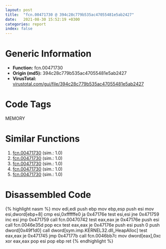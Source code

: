 ```yaml
---
layout: post
title:  "fcn.00471730 @ 394c28c779b535ac47055481e5ab2427"
date:   2021-08-30 15:52:19 +0300
categories: report
index: false
---
```


# Generic Information
- **Function:** fcn.00471730
- **Origin (md5):** 394c28c779b535ac47055481e5ab2427
- **VirusTotal:** [virustotal.com/gui/file/394c28c779b535ac47055481e5ab2427][virustotal_ref]

# Code Tags
<span class="tag" id="MEMORY">MEMORY</span>


# Similar Functions

1. [fcn.00471730][similar_1_ref] (sim.: 1.0)
2. [fcn.00471730][similar_2_ref] (sim.: 1.0)
3. [fcn.00471730][similar_3_ref] (sim.: 1.0)
4. [fcn.00471730][similar_4_ref] (sim.: 1.0)
5. [fcn.00471730][similar_5_ref] (sim.: 1.0)


# Disassembled Code

{% highlight nasm %}
mov edi,edi
push ebp
mov ebp,esp
push esi
mov esi,dword[ebp+8]
cmp esi,0xffffffe0
ja 0x47176e
test esi,esi
jne 0x471759
inc esi
jmp 0x471759
call fcn.00470742
test eax,eax
je 0x47176e
push esi
call fcn.0046e35d
pop ecx
test eax,eax
je 0x47176e
push esi
push 0
push dword[0x49f1d0]
call dword[sym.imp.KERNEL32.dll_HeapAlloc]
test eax,eax
je 0x471745
jmp 0x47177b
call fcn.0046bb7c
mov dword[eax],0xc
xor eax,eax
pop esi
pop ebp
ret 
{% endhighlight %}


[similar_1_ref]: /report/fcn.00471730@f47bfed80cd39ec1aff63db618c8814f
[similar_2_ref]: /report/fcn.00471730@2f57463e398c8086d3043342f205d871
[similar_3_ref]: /report/fcn.00471730@1f41df4e00687de20d33ef8b9cef2eeb
[similar_4_ref]: /report/fcn.00471730@b9ea469ec039161d8d623684a0ca668e
[similar_5_ref]: /report/fcn.00471730@c0b08c2b3a5f375f1494c2141d2fd209
[virustotal_ref]: https://www.virustotal.com/gui/file/394c28c779b535ac47055481e5ab2427